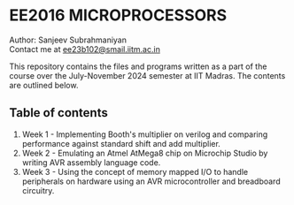 # EE2016 MICROPROCESSORS

Author: Sanjeev Subrahmaniyan <br>
Contact me at ee23b102@smail.iitm.ac.in

This repository contains the files and programs written as a part of the course over the July-November 2024 semester at IIT Madras. The contents are outlined below.

## Table of contents

1. Week 1 - Implementing Booth's multiplier on verilog and comparing performance against standard shift and add multiplier.
2. Week 2 - Emulating an Atmel AtMega8 chip on Microchip Studio by writing AVR assembly language code.
3. Week 3 - Using the concept of memory mapped I/O to handle peripherals on hardware using an AVR microcontroller and breadboard circuitry.

